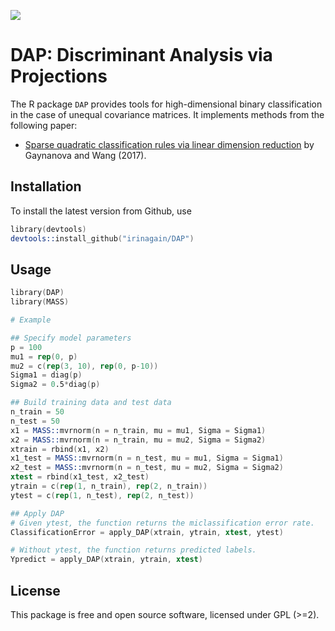 
[![](https://cranlogs.r-pkg.org/badges/DAP)](https://cran.rstudio.com/web/packages/DAP/index.html)

# DAP: Discriminant Analysis via Projections
The R package `DAP` provides tools for high-dimensional binary classification in the case of unequal covariance matrices. It  implements methods from the following paper:
* [Sparse quadratic classification rules via linear dimension reduction](https://arxiv.org/abs/1711.04817) by Gaynanova and Wang (2017).

## Installation

To install the latest version from Github, use
```s
library(devtools)
devtools::install_github("irinagain/DAP")
```
## Usage

```s
library(DAP)
library(MASS)

# Example 

## Specify model parameters
p = 100
mu1 = rep(0, p)
mu2 = c(rep(3, 10), rep(0, p-10))
Sigma1 = diag(p)
Sigma2 = 0.5*diag(p)

## Build training data and test data
n_train = 50
n_test = 50
x1 = MASS::mvrnorm(n = n_train, mu = mu1, Sigma = Sigma1)
x2 = MASS::mvrnorm(n = n_train, mu = mu2, Sigma = Sigma2)
xtrain = rbind(x1, x2)
x1_test = MASS::mvrnorm(n = n_test, mu = mu1, Sigma = Sigma1)
x2_test = MASS::mvrnorm(n = n_test, mu = mu2, Sigma = Sigma2)
xtest = rbind(x1_test, x2_test)
ytrain = c(rep(1, n_train), rep(2, n_train))
ytest = c(rep(1, n_test), rep(2, n_test))

## Apply DAP
# Given ytest, the function returns the miclassification error rate.
ClassificationError = apply_DAP(xtrain, ytrain, xtest, ytest)

# Without ytest, the function returns predicted labels.
Ypredict = apply_DAP(xtrain, ytrain, xtest)

```

<!--## List of functions

### Exported

#### DAP
The function `apply_DAP` applies the proposed method DAP

#### Cross Validation
The function `cv_DAP` selects tuning parameter using 5-fold cross validation as default.

#### Standardize original data
The function `standardizeData` scales the data matrix by centering and scaling each variable.

#### solve optimization problem with  a single lambda (using C code)
The function `solve_DAP_C` applies block-coordinate algorithm to solve the optimization problem with a single lambda.

#### solve optimization problem with  a sequence of lambda
The function `solve_DAP_seq` solves the optimization problem for a sequence of lambda values via `solve_DAP_C`.

#### implement new classification rule using 2-dimensional space formed by DAP
The function `classify_DAP` performs the classification based on found solution.

-->

## License
This package is free and open source software, licensed under GPL (>=2).
